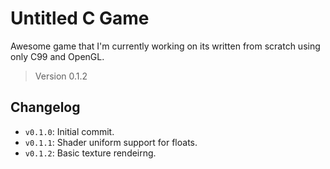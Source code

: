 # Untitled C Game

Awesome game that I'm currently working on its written from scratch using only C99 and OpenGL.

> Version 0.1.2

## Changelog

- `v0.1.0`: Initial commit.
- `v0.1.1`: Shader uniform support for floats.
- `v0.1.2`: Basic texture rendeirng.
